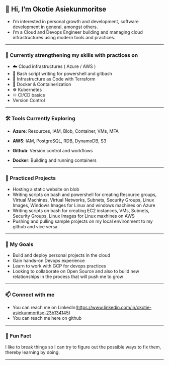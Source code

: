  ## 👋 Hi, I’m Okotie Asiekunmoritse
- I’m interested in personal growth and development, software development in general, amongst others.
- I’m a Cloud and Devops Engineer building and managing cloud infrastructures using modern tools and practices.
  
---

 ### 🌱 Currently strengthening my skills with practices on 
- ☁️ Cloud infrastructures ( Azure / AWS )
- 📖 Bash script writing for powershell and gitbash
- 📖 Infrastructure as Code with Terraform
- 🐳 Docker & Containerization
- ☸️ Kubernetes
- ♾️ CI/CD basics
- Version Control

---

 ### 🛠️ Tools Currently Exploring
- **Azure**: Resources, IAM, Blob, Container, VMs, MFA
- **AWS**: IAM, PostgreSQL, RDB, DynamoDB, S3
- **Github**: Version control and workflows
- **Docker**: Building and running containers  

  ---

 ### 🔧 Practiced Projects
- Hosting a static website on blob
- Writing scripts on bash and powershell for creating Resource groups, Virtual Machines, Virtual Networks, Subnets, Security Groups, Linux Images, Windows Images for Linux and windows machines on Azure
- Writing scripts on bash for creating EC2 instances, VMs, Subnets, Security Groups, Linux Images for Linux maxhines on AWS
- Pushing and pulling sample projects on my local environment to my github and vice versa

---

 ### 🎯 My Goals
- Build and deploy personal projects in the cloud
- Gain hands-on Devops experience
- Learn to work with GCP for devops practices
- Looking to collaborate on Open Source and also to build new relationships in the process that will push me to grow

---

 ### 📫 Connect with me
- You can reach me on LinkedIn(https://www.linkedin.com/in/okotie-asiekunmoritse-23b134145)
- You can reach me here on github

---
  
 ### 🌠 Fun Fact
 I like to break things so I can try to figure out the possible ways to fix them, thereby learning by doing.

---

<!---
OkotieAsiekunmoritse/OkotieAsiekunmoritse is a ✨ special ✨ repository because its `README.md` (this file) appears on your GitHub profile.
You can click the Preview link to take a look at your changes.
--->
